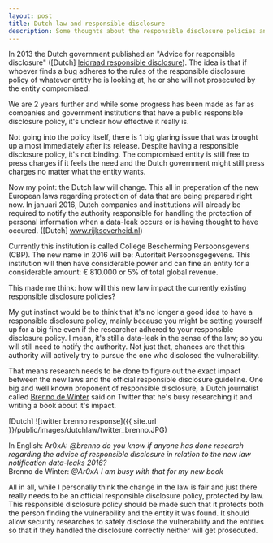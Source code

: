 ```yaml
---
layout: post
title: Dutch law and responsible disclosure
description: Some thoughts about the responsible disclosure policies and the changes in Dutch law
---
```


In 2013 the Dutch government published an "Advice for responsible disclosure" ([Dutch] <a href="http://www.rijksoverheid.nl/onderwerpen/cybercrime/documenten-en-publicaties/rapporten/2013/01/04/leidraad-om-te-komen-tot-een-praktijk-van-responsible-disclosure.html" target="_blank">leidraad responsible disclosure</a>). The idea is that if whoever finds a bug adheres to the rules of the responsible disclosure policy of whatever entity he is looking at, he or she will not prosecuted by the entity compromised.

We are 2 years further and while some progress has been made as far as companies and government institutions that have a public responsible disclosure policy, it's unclear how effective it really is.

Not going into the policy itself, there is 1 big glaring issue that was brought up almost immediately after its release. Despite having a responsible disclosure policy, it's not binding. The compromised entity is still free to press charges if it feels the need and the Dutch government might still press charges no matter what the entity wants. 

Now my point: the Dutch law will change. This all in preperation of the new European laws regarding protection of data that are being prepared right now. In januari 2016, Dutch companies and institutions will already be required to notify the authority responsible for handling the protection of personal information when a data-leak occurs or is having thought to have occured. ([Dutch] <a href="http://www.rijksoverheid.nl/nieuws/2015/07/10/meldplicht-datalekken-en-uitbreiding-boetebevoegdheid-cbp-1-januari-2016-van-kracht.html" target="_blank">www.rijksoverheid.nl</a>)

Currently this institution is called College Bescherming Persoonsgevens (CBP). The new name in 2016 will be: Autoriteit Persoonsgegevens. This institution will then have considerable power and can fine an entity for a considerable amount: &#8364; 810.000 or 5% of total global revenue. 

This made me think: how will this new law impact the currently existing responsible disclosure policies? 

My gut instinct would be to think that it's no longer a good idea to have a responsible disclosure policy, mainly because you might be setting yourself up for a big fine even if the researcher adhered to your responsible disclosure policy. I mean, it's still a data-leak in the sense of the law; so you will still need to notify the authority. Not just that, chances are that this authority will actively try to pursue the one who disclosed the vulnerability. 

That means research needs to be done to figure out the exact impact between the new laws and the official responsible disclosure guideline. One big and well known proponent of responsible disclosure, a Dutch journalist called <a href="https://twitter.com/brenno" target="_blank">Brenno de Winter</a> said on Twitter that he's busy researching it and writing a book about it's impact.

[Dutch]
![twitter brenno response]({{ site.url }}/public/images/dutchlaw/twitter_brenno.JPG)

In English:
Ar0xA: <i>@brenno do you know if anyone has done research regarding the advice of responsible disclosure in relation to the new law notification data-leaks 2016?</i><br />
Brenno de Winter: <i>@Ar0xA I am busy with that for my new book</i>

All in all, while I personally think the change in the law is fair and just there really needs to be an official responsible disclosure policy, protected by law. This responsible disclosure policy should be made such that it protects both the person finding the vulnerability and the entity it was found. It should allow security researches to safely disclose the vulnerability and the entities so that if they handled the disclosure correctly neither will get prosecuted. 
